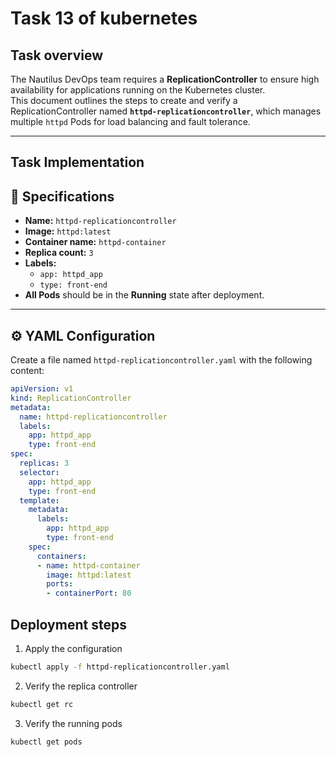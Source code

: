 # Task 13 of kubernetes

## Task overview
The Nautilus DevOps team requires a **ReplicationController** to ensure high availability for applications running on the Kubernetes cluster.  
This document outlines the steps to create and verify a ReplicationController named **`httpd-replicationcontroller`**, which manages multiple `httpd` Pods for load balancing and fault tolerance.

---


## Task Implementation
## 🧩 Specifications
- **Name:** `httpd-replicationcontroller`  
- **Image:** `httpd:latest`  
- **Container name:** `httpd-container`  
- **Replica count:** `3`  
- **Labels:**  
  - `app: httpd_app`  
  - `type: front-end`  
- **All Pods** should be in the **Running** state after deployment.

---

## ⚙️ YAML Configuration

Create a file named `httpd-replicationcontroller.yaml` with the following content:

```yaml
apiVersion: v1
kind: ReplicationController
metadata:
  name: httpd-replicationcontroller
  labels:
    app: httpd_app
    type: front-end
spec:
  replicas: 3
  selector:
    app: httpd_app
    type: front-end
  template:
    metadata:
      labels:
        app: httpd_app
        type: front-end
    spec:
      containers:
      - name: httpd-container
        image: httpd:latest
        ports:
        - containerPort: 80
```

## Deployment steps
1. Apply the configuration
```bash 
kubectl apply -f httpd-replicationcontroller.yaml

```
2. Verify the replica controller
```bash 
kubectl get rc

```
3. Verify the running pods
```bash
kubectl get pods
```